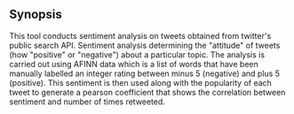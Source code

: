 ## Synopsis

This tool conducts sentiment analysis on tweets obtained from twitter's public search API. Sentiment analysis determining the "attitude" of tweets (how "positive" or "negative") about a particular topic.
The analysis is carried out using AFINN data which is a list of words that have been manually labelled an integer rating between minus 5 (negative) and plus 5 (positive). This sentiment is then used along 
with the popularity of each tweet to generate a pearson coefficient that shows the correlation between sentiment and number of times retweeted.  
